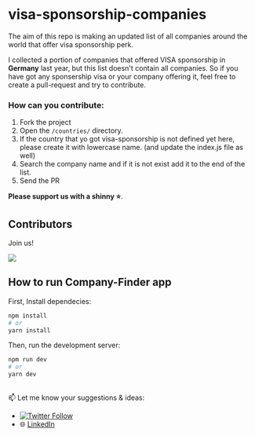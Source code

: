 # visa-sponsorship-companies

The aim of this repo is making an updated list of all companies around the world that offer visa sponsorship perk.

I collected a portion of companies that offered VISA sponsorship in **Germany** last year, but this list doesn't contain all companies. So if you have got any sponsership visa or your company offering it, feel free to create a pull-request and try to contribute.

### How can you contribute:

1. Fork the project
2. Open the `/countries/` directory.
3. If the country that yo got visa-sponsorship is not defined yet here, please create it with lowercase name. (and update the index.js file as well)
4. Search the company name and if it is not exist add it to the end of the list.
5. Send the PR

**Please support us with a shinny ⭐**.

## Contributors

Join us!

<a href="https://github.com/SiaExplains/visa-sponsorship-companies/graphs/contributors">
  <img src="https://contrib.rocks/image?repo=SiaExplains/visa-sponsorship-companies" />
</a>

## How to run Company-Finder app

First, Install dependecies:

```bash
npm install
# or
yarn install
```

Then, run the development server:

```bash
npm run dev
# or
yarn dev
```

##

📫 Let me know your suggestions & ideas:

- [![Twitter Follow](https://img.shields.io/twitter/follow/siaexplains?style=social)](https://twitter.com/siaexplains)
- 🌐 [LinkedIn](https://www.linkedin.com/in/siavash-ghanbari/)

